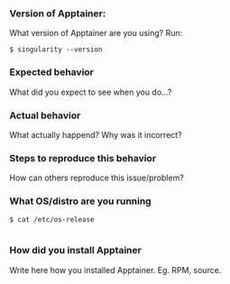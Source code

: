 ### Version of Apptainer:

What version of Apptainer are you using? Run:

```
$ singularity --version

```


<!-- please include command-line output in a code block -->

### Expected behavior

What did you expect to see when you do...?


### Actual behavior

What actually happend? Why was it incorrect?



<!-- if this is a feature request, you can ignore this next part -->

### Steps to reproduce this behavior

How can others reproduce this issue/problem?


### What OS/distro are you running

```
$ cat /etc/os-release


```


### How did you install Apptainer

Write here how you installed Apptainer. Eg. RPM, source.


